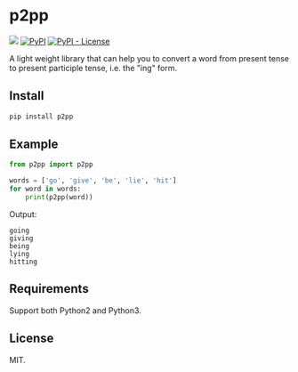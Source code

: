 # p2pp

[![](https://img.shields.io/badge/python-2.7+-blue.svg?style=for-the-badge)](https://www.python.org/downloads/)
[![PyPI](https://img.shields.io/pypi/v/p2pp?style=for-the-badge)](https://pypi.org/project/p2pp/0.0.5/)
[![PyPI - License](https://img.shields.io/pypi/l/p2pp?style=for-the-badge)](https://opensource.org/licenses/MIT)

A light weight library that can help you to convert a word from present tense to present participle tense, i.e. the "ing" form.

## Install

```bash
pip install p2pp
```

## Example
```python
from p2pp import p2pp

words = ['go', 'give', 'be', 'lie', 'hit']
for word in words:
    print(p2pp(word))
```

Output:

```
going
giving
being
lying
hitting
```

## Requirements
Support both Python2 and Python3.

## License
MIT.
